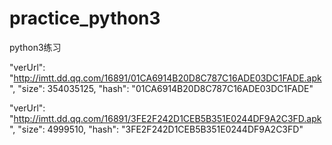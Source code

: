 # practice_python3
python3练习


"verUrl": "http://imtt.dd.qq.com/16891/01CA6914B20D8C787C16ADE03DC1FADE.apk",
"size": 354035125,
"hash": "01CA6914B20D8C787C16ADE03DC1FADE"

"verUrl": "http://imtt.dd.qq.com/16891/3FE2F242D1CEB5B351E0244DF9A2C3FD.apk",
"size": 4999510,
"hash": "3FE2F242D1CEB5B351E0244DF9A2C3FD"